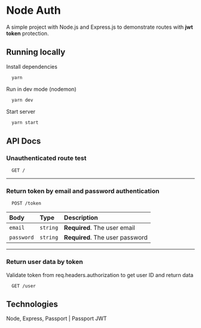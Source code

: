 # Node Auth

A simple project with Node.js and Express.js to demonstrate routes with **jwt token** protection.

## Running locally

Install dependencies

```bash
  yarn
```

Run in dev mode (nodemon)

```bash
  yarn dev
```

Start server

```bash
  yarn start
```

## API Docs

### Unauthenticated route test

```http
  GET /
```

---

### Return token by email and password authentication

```http
  POST /token
```

| Body       | Type     | Description                     |
| :--------- | :------- | :------------------------------ |
| `email`    | `string` | **Required**. The user email    |
| `password` | `string` | **Required**. The user password |

---

### Return user data by token

Validate token from req.headers.authorization to get user ID and return data

```http
  GET /user
```

## Technologies

Node, Express, Passport | Passport JWT
